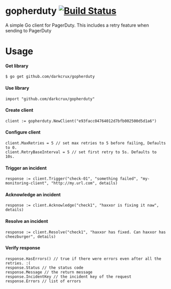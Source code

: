 gopherduty [![Build Status](https://travis-ci.org/darkcrux/gopherduty.png)](https://travis-ci.org/darkcrux/gopherduty)
==========



A simple Go client for PagerDuty. This includes a retry feature when sending to PagerDuty

# Usage

#### Get library
```
$ go get github.com/darkcrux/gopherduty
```

#### Use library
```
import "github.com/darkcrux/gopherduty"
```

#### Create client
```
client := gopherduty.NewClient("e93facc04764012d7bfb002500d5d1a6")
```

#### Configure client
```
client.MaxRetries = 5 // set max retries to 5 before failing, Defaults to 0.
client.RetryBaseInterval = 5 // set first retry to 5s. Defaults to 10s.
```

#### Trigger an incident
```
response := client.Trigger("check-01", "something failed", "my-monitoring-client", "http://my.url.com", details)
```

#### Acknowledge an incident
```
response := client.Acknowledge("check1", "haxxor is fixing it naw", details)
```

#### Resolve an incident
```
response := client.Resolve("check1", "haxxor has fixed. Can haxxor has cheezburger", details)
```

#### Verify response
```
response.HasErrors() // true if there were errors even after all the retries. :(
response.Status // the status code
response.Message // the return message
response.IncidentKey // the incident key of the request
response.Errors // list of errors
```

